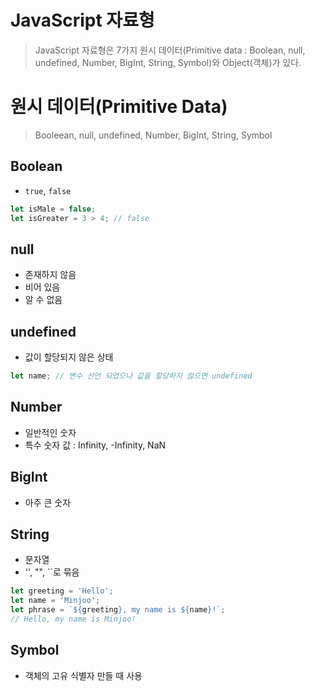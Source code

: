 # JavaScript 자료형

> JavaScript 자료형은 7가지 원시 데이터(Primitive data : Boolean, null, undefined, Number, BigInt, String, Symbol)와 Object(객체)가 있다.

# 원시 데이터(Primitive Data)

> Booleean, null, undefined, Number, BigInt, String, Symbol

## Boolean

- `true`, `false`

```javascript
let isMale = false;
let isGreater = 3 > 4; // false
```

## null

- 존재하지 않음
- 비어 있음
- 알 수 없음

## undefined

- 값이 할당되지 않은 상태

```javascript
let name; // 변수 선언 되었으나 값을 할당하지 않으면 undefined
```

## Number

- 일반적인 숫자
- 특수 숫자 값 : Infinity, -Infinity, NaN

## BigInt

- 아주 큰 숫자

## String

- 문자열
- '', "", ``로 묶음

```js
let greeting = 'Hello';
let name = 'Minjoo';
let phrase = `${greeting}, my name is ${name}!`;
// Hello, my name is Minjoo!
```

## Symbol

- 객체의 고유 식별자 만들 때 사용
